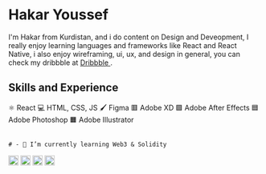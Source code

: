 # Hakar Youssef
I'm Hakar from Kurdistan, and i do content on Design and Deveopment, I really enjoy learning languages and frameworks like React and React Native, i also enjoy wireframing, ui, ux, and design in general, you can check my dribbble at [ Dribbble ](https://dribbble.com/Hakar)  . 

## Skills and Experience
⚛️ React
💻 HTML, CSS, JS
🖌️ Figma 
🟥 Adobe XD
🟪 Adobe After Effects
🟦 Adobe Photoshop
🟧 Adobe Illustrator




```diff

# - 🌱 I’m currently learning Web3 & Solidity 

```






[<img src='https://cdn.jsdelivr.net/npm/simple-icons@3.0.1/icons/github.svg' alt='github' height='20' >](https://github.com/HakarYoussef)  [<img src='https://cdn.jsdelivr.net/npm/simple-icons@3.0.1/icons/linkedin.svg' alt='linkedin' height='20' style="color:grey;"  >](https://www.linkedin.com/in/https://www.linkedin.com/in/hakaryusuf//)  [<img src='https://cdn.jsdelivr.net/npm/simple-icons@3.0.1/icons/twitter.svg' alt='twitter' height='20'  >](https://twitter.com/https://twitter.com/hakar_yusuf)  [<img src='https://cdn.jsdelivr.net/npm/simple-icons@3.0.1/icons/dribbble.svg' alt='dribbble' height='20'   >](https://dribbble.com/Hakar)  

